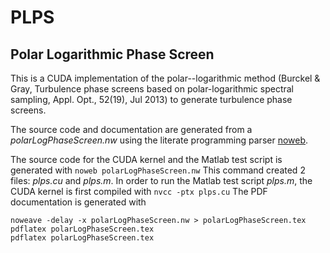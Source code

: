 PLPS
====

Polar Logarithmic Phase Screen
------------------------------

This is a CUDA implementation of the polar--logarithmic method (Burckel &  Gray, Turbulence phase screens based on polar-logarithmic spectral sampling, Appl. Opt., 52(19), Jul 2013) to generate turbulence phase screens.

The source code and documentation are generated from a *polarLogPhaseScreen.nw* using the literate programming parser [noweb](http://www.cs.tufts.edu/~nr/noweb/).

The source code for the CUDA kernel and the Matlab test script is generated with 
`noweb polarLogPhaseScreen.nw`
This command created 2 files: *plps.cu* and *plps.m*.
  In order to run the Matlab test script *plps.m*, the CUDA kernel is first compiled with
`nvcc -ptx plps.cu`
The PDF documentation is generated with
```
noweave -delay -x polarLogPhaseScreen.nw > polarLogPhaseScreen.tex
pdflatex polarLogPhaseScreen.tex
pdflatex polarLogPhaseScreen.tex
